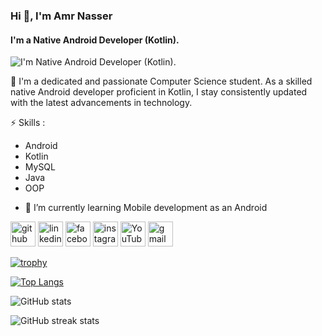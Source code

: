 ### Hi 👋, I'm Amr Nasser 
#### I'm a Native Android Developer (Kotlin).
![I'm Native Android Developer (Kotlin).](https://camo.githubusercontent.com/893b90dbb78a8226c44ae9c32c89739a33cc761085c6d9aa14d0723d319dafa5/68747470733a2f2f342e62702e626c6f6773706f742e636f6d2f2d36764776793476436376452f586463776e616637587a492f41414141414141414e5a4d2f496f326d6d3853586a6d5556436f363062794f6e2d58704c55706e35346e697a41434c63424741735948512f73313630302f696d616765312e676966)

💬 I'm a dedicated and passionate Computer Science student. As a skilled native Android developer proficient in Kotlin, I stay consistently updated with the latest advancements in technology.

⚡ Skills : 
* Android
* Kotlin
* MySQL
* Java
* OOP

- 🌱 I’m currently learning  Mobile development as an Android 


[<img src='https://cdn.jsdelivr.net/npm/simple-icons@3.0.1/icons/github.svg' alt='github' height='40'>](https://github.com/AmrNasserSaad)  [<img src='https://cdn.jsdelivr.net/npm/simple-icons@3.0.1/icons/linkedin.svg' alt='linkedin' height='40'>](https://www.linkedin.com/in/amr-nasser/)  [<img src='https://cdn.jsdelivr.net/npm/simple-icons@3.0.1/icons/facebook.svg' alt='facebook' height='40'>](https://www.facebook.com/amr.nasser.7564129)  [<img src='https://cdn.jsdelivr.net/npm/simple-icons@3.0.1/icons/instagram.svg' alt='instagram' height='40'>](https://www.instagram.com/3mr_nasser74//)  [<img src='https://cdn.jsdelivr.net/npm/simple-icons@3.0.1/icons/youtube.svg' alt='YouTube' height='40'>](https://www.youtube.com/channel/UCPBq5y1zCaoSAq8BgaJXY7Q)  [<img src='https://cdn.jsdelivr.net/npm/simple-icons@3.0.1/icons/gmail.svg' alt='gmail' height='40'>](amr931111@gmail.com)  

[![trophy](https://github-profile-trophy.vercel.app/?username=AmrNasserSaad)](https://github.com/ryo-ma/github-profile-trophy)

[![Top Langs](https://github-readme-stats.vercel.app/api/top-langs/?username=AmrNasserSaad)](https://github.com/anuraghazra/github-readme-stats)

![GitHub stats](https://github-readme-stats.vercel.app/api?username=AmrNasserSaad&show_icons=true)  

![GitHub streak stats](https://streak-stats.demolab.com/?user=AmrNasserSaad)  

